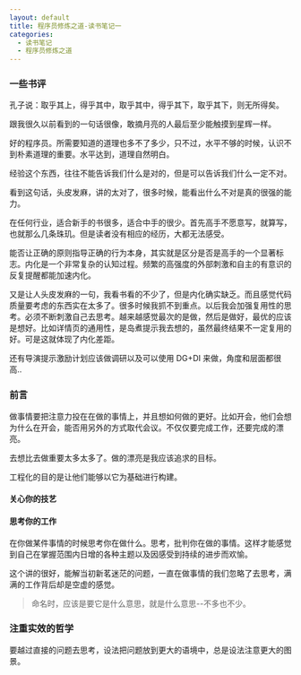```yaml
---
layout: default
title: 程序员修炼之道-读书笔记一
categories:
  - 读书笔记
  - 程序员修炼之道
---
```


<a name="ql7pkf"></a>

### [](#ql7pkf)一些书评

孔子说：取乎其上，得乎其中，取乎其中，得乎其下，取乎其下，则无所得矣。

跟我很久以前看到的一句话很像，敢摘月亮的人最后至少能触摸到星辉一样。

好的程序员。所需要知道的道理也多不了多少，只不过，水平不够的时候，认识不到朴素道理的重要。水平达到，道理自然明白。

经验这个东西，往往不能告诉我们什么是对的，但是可以告诉我们什么一定不对。

看到这句话，头皮发麻，讲的太对了，很多时候，能看出什么不对是真的很强的能力。

在任何行业，适合新手的书很多，适合中手的很少。首先高手不愿意写，就算写，也就那么几条珠玑。但是读者没有相应的经历，大都无法感受。

能否让正确的原则指导正确的行为本身，其实就是区分是否是高手的一个显著标志。内化是一个非常复杂的认知过程。频繁的高强度的外部刺激和自主的有意识的反复提醒都能加速内化。

又是让人头皮发麻的一句，我看书看的不少了，但是内化确实缺乏。而且感觉代码质量要考虑的东西实在太多了。很多时候我抓不到重点。以后我会加强复用性的思考。必须不断刺激自己去思考。越来越感觉最次的是做，然后是做好，最优的应该是想好。比如详情页的通用性，是岛煮提示我去想的，虽然最终结果不一定复用的好。可是这就体现了内化差距。

还有导演提示激励计划应该做调研以及可以使用 DG+DI 来做，角度和层面都很高..

<a name="gz2gnz"></a>

### [](#gz2gnz)前言

做事情要把注意力投在在做的事情上，并且想如何做的更好。比如开会，他们会想为什么在开会，能否用另外的方式取代会议。不仅仅要完成工作，还要完成的漂亮。

去想比去做重要太多太多了。做的漂亮是我应该追求的目标。

工程化的目的是让他们能够以它为基础进行构建。

<a name="g1lwhn"></a>

#### [](#g1lwhn)关心你的技艺

<a name="0o8mgy"></a>

#### [](#0o8mgy)思考你的工作

在你做某件事情的时候思考你在做什么。思考，批判你在做的事情。这样才能感觉到自己在掌握范围内日增的各种主题以及因感受到持续的进步而欢愉。

这个讲的很好，能解当初新茗迷茫的问题，一直在做事情的我们忽略了去思考，满满的工作背后却是空虚的感觉。

> 命名时，应该是要它是什么意思，就是什么意思--不多也不少。

<a name="udaccq"></a>

### [](#udaccq)注重实效的哲学

要越过直接的问题去思考，设法把问题放到更大的语境中，总是设法注意更大的图景。
